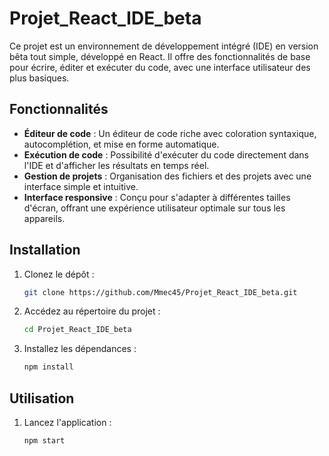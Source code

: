 # Projet_React_IDE_beta

Ce projet est un environnement de développement intégré (IDE) en version bêta tout simple, développé en React. Il offre des fonctionnalités de base pour écrire, éditer et exécuter du code, avec une interface utilisateur des plus basiques.

## Fonctionnalités

- **Éditeur de code** : Un éditeur de code riche avec coloration syntaxique, autocomplétion, et mise en forme automatique.
- **Exécution de code** : Possibilité d'exécuter du code directement dans l'IDE et d'afficher les résultats en temps réel.
- **Gestion de projets** : Organisation des fichiers et des projets avec une interface simple et intuitive.
- **Interface responsive** : Conçu pour s'adapter à différentes tailles d'écran, offrant une expérience utilisateur optimale sur tous les appareils.

## Installation

1. Clonez le dépôt :
   ```bash
   git clone https://github.com/Mmec45/Projet_React_IDE_beta.git

2. Accédez au répertoire du projet :
   ```bash
   cd Projet_React_IDE_beta

3. Installez les dépendances  :
   ```bash
   npm install

## Utilisation

1. Lancez l'application :
    ```bash
   npm start
     
